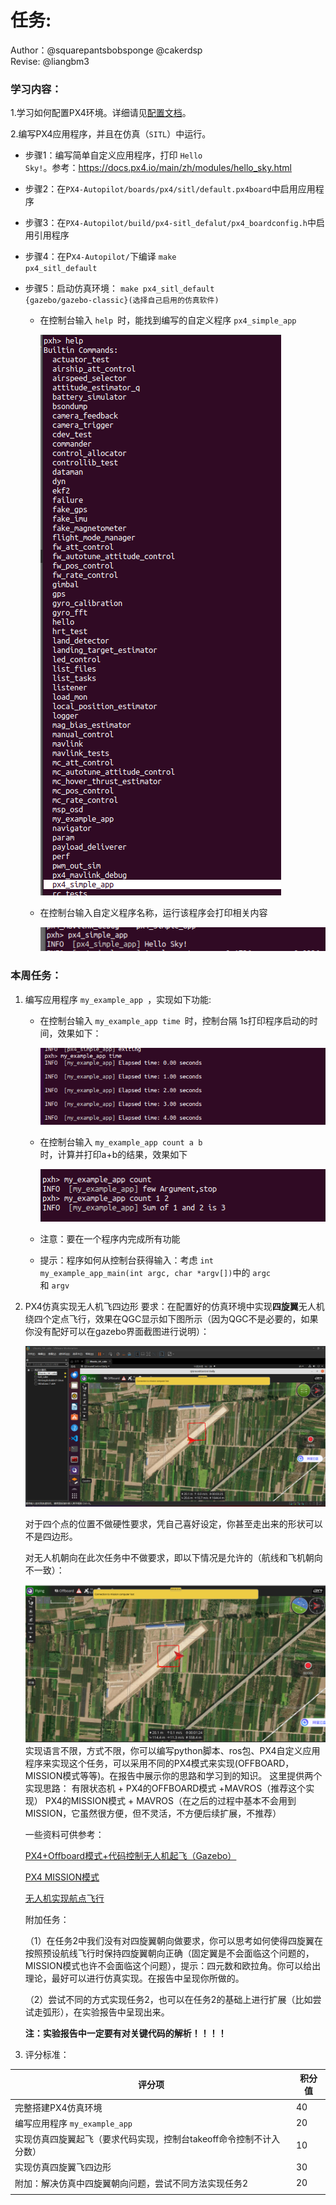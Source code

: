 # 任务:

Author：@squarepantsbobsponge @cakerdsp  
Revise: @liangbm3


### 学习内容：

1.学习如何配置PX4环境。详细请见[配置文档](./配置/飞控/start.md)。

2.编写PX4应用程序，并且在仿真（<code>SITL</code>）中运行。

* 步骤1：编写简单自定义应用程序，打印 <code>Hello Sky!</code>。参考：https://docs.px4.io/main/zh/modules/hello_sky.html
* 步骤2：在`PX4-Autopilot/boards/px4/sitl/default.px4board`中启用应用程序
* 步骤3：在`PX4-Autopilot/build/px4-sitl_defalut/px4_boardconfig.h`中启用引用程序
* 步骤4：在P`X4-Autopilot/`下编译 <code>make px4_sitl_default </code>
* 步骤5：启动仿真环境：
   <code>make px4_sitl_default {gazebo/gazebo-classic}(选择自己启用的仿真软件)</code>

  * 在控制台输入 <code>help </code>时，能找到编写的自定义程序 <code>px4_simple_app </code>

     <img src=".\picture\image1.png">
  * 在控制台输入自定义程序名称，运行该程序会打印相关内容

    <img src=".\picture\image2.png">

### 本周任务：

1. 编写应用程序 <code>my_example_app </code>，实现如下功能:

   * 在控制台输入 <code>my_example_app time </code>时，控制台隔 1s打印程序启动的时间，效果如下：

     <img src=".\picture\image3.png">
   * 在控制台输入 <code>my_example_app count a b </code>时，计算并打印a+b的结果，效果如下

     <img src=".\picture\image4.png">
   * 注意：要在一个程序内完成所有功能
   * 提示：程序如何从控制台获得输入：考虑 <code>int my_example_app_main(int argc, char *argv[])</code>中的 <code>argc </code>和 <code>argv </code>
2. PX4仿真实现无人机飞四边形
   要求：在配置好的仿真环境中实现**四旋翼**无人机绕四个定点飞行，效果在QGC显示如下图所示（因为QGC不是必要的，如果你没有配好可以在gazebo界面截图进行说明）：

   ![1732093084045](image/Assignment/1732093084045.png)

   对于四个点的位置不做硬性要求，凭自己喜好设定，你甚至走出来的形状可以不是四边形。

   对无人机朝向在此次任务中不做要求，即以下情况是允许的（航线和飞机朝向不一致）：

   ![1732093526994](image/Assignment/1732093526994.png)
   实现语言不限，方式不限，你可以编写python脚本、ros包、PX4自定义应用程序来实现这个任务，可以采用不同的PX4模式来实现(OFFBOARD，MISSION模式等等)。在报告中展示你的思路和学习到的知识。
   这里提供两个实现思路：
   有限状态机 + PX4的OFFBOARD模式 +MAVROS（推荐这个实现）
   PX4的MISSION模式 + MAVROS（在之后的过程中基本不会用到MISSION，它虽然很方便，但不灵活，不方便后续扩展，不推荐）

   一些资料可供参考：

   [PX4+Offboard模式+代码控制无人机起飞（Gazebo）](https://blog.csdn.net/HuangChen666/article/details/128755418)

   [PX4 MISSION模式](https://mavlink.io/en/services/mission.html)

   [无人机实现航点飞行](https://blog.csdn.net/sinat_16643223/article/details/139201715)

   附加任务：

   （1）在任务2中我们没有对四旋翼朝向做要求，你可以思考如何使得四旋翼在按照预设航线飞行时保持四旋翼朝向正确（固定翼是不会面临这个问题的，MISSION模式也许不会面临这个问题），提示：四元数和欧拉角。你可以给出理论，最好可以进行仿真实现。在报告中呈现你所做的。

   （2）尝试不同的方式实现任务2，也可以在任务2的基础上进行扩展（比如尝试走弧形），在实验报告中呈现出来。

   **注：实验报告中一定要有对关键代码的解析！！！！**
3. 评分标准：

| 评分项                                                              | 积分值 |
| ------------------------------------------------------------------- | ------ |
| 完整搭建PX4仿真环境                                                 | 40     |
| 编写应用程序 <code>my_example_app </code>                   | 20     |
| 实现仿真四旋翼起飞（要求代码实现，控制台takeoff命令控制不计入分数） | 10     |
| 实现仿真四旋翼飞四边形                                              | 30     |
| 附加：解决仿真中四旋翼朝向问题，尝试不同方法实现任务2               | 20     |
|                                                                     |        |
